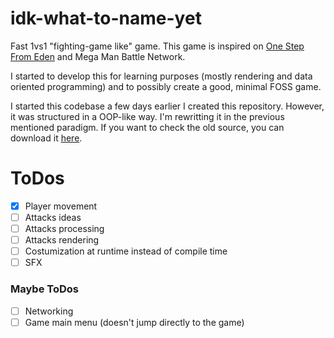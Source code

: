 # idk-what-to-name-yet

Fast 1vs1 "fighting-game like" game. This game is inspired on [One Step From Eden](https://store.steampowered.com/app/960690/One_Step_From_Eden/) and Mega Man Battle Network.

I started to develop this for learning purposes (mostly rendering and data oriented programming) and to possibly create a good, minimal FOSS game.

I started this codebase a few days earlier I created this repository. However, it was structured in a OOP-like way. I'm rewritting it in the previous mentioned paradigm. If you want to check the old source, you can download it [here](https://cdn.discordapp.com/attachments/944308156182429726/1073345107413184562/src.zip).


# ToDos

- [x] Player movement
- [ ] Attacks ideas
- [ ] Attacks processing
- [ ] Attacks rendering
- [ ] Costumization at runtime instead of compile time
- [ ] SFX

### Maybe ToDos
- [ ] Networking
- [ ] Game main menu (doesn't jump directly to the game)